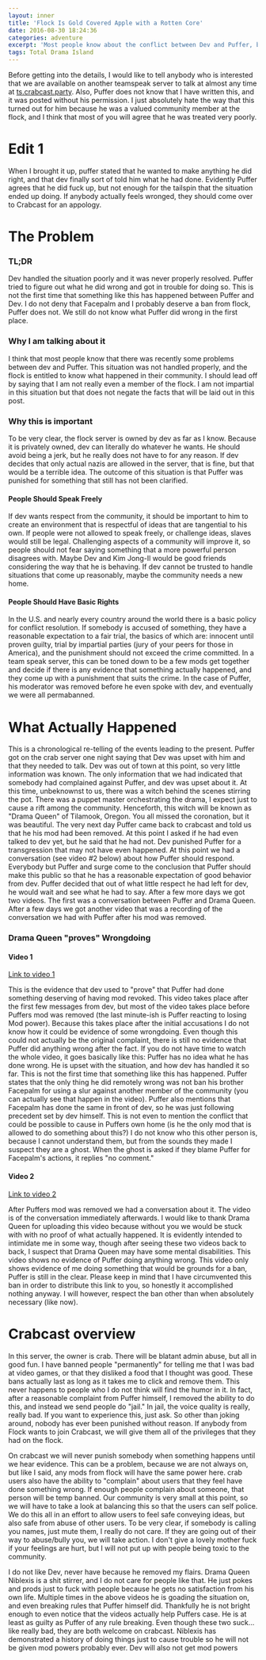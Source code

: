 ```yaml
---
layout: inner
title: 'Flock Is Gold Covered Apple with a Rotten Core'
date: 2016-08-30 18:24:36
categories: adventure
excerpt: 'Most people know about the conflict between Dev and Puffer, but not the intricate details. Devs flagrant handling of this issue was not only disrespectful, but also illogical and even immoral.'
tags: Total Drama Island
---
```


Before getting into the details, I would like to tell anybody who is interested that we are available on another teamspeak server to talk at almost any time at [ts.crabcast.party](ts3server://ts.crabcast.party).
Also, Puffer does not know that I have written this, and it was posted without his permission. 
I just absolutely hate the way that this turned out for him because he was a valued community member at the flock, and I think that most of you will agree that he was treated very poorly. 

# Edit 1

When I brought it up, puffer stated that he wanted to make anything he did right, and that dev finally sort of told him what he had done. 
Evidently Puffer agrees that he did fuck up, but not enough for the tailspin that the situation ended up doing. 
If anybody actually feels wronged, they should come over to Crabcast for an appology. 

# The Problem

### TL;DR

Dev handled the situation poorly and it was never properly resolved. Puffer tried to figure out what he did wrong and got in trouble for doing so. 
This is not the first time that something like this has happened between Puffer and Dev. 
I do not deny that Facepalm and I probably deserve a ban from flock, Puffer does not. 
We still do not know what Puffer did wrong in the first place. 

### Why I am talking about it

I think that most people know that there was recently some problems between dev and Puffer. 
This situation was not handled properly, and the flock is entitled to know what happened in their community. 
I should lead off by saying that I am not really even a member of the flock. 
I am not impartial in this situation but that does not negate the facts that will be laid out in this post.


### Why this is important

To be very clear, the flock server is owned by dev as far as I know. Because it is privately owned, dev can literally do whatever he wants. 
He should avoid being a jerk, but he really does not have to for any reason. 
If dev decides that only actual nazis are allowed in the server, that is fine, but that would be a terrible idea. 
The outcome of this situation is that Puffer was punished for something that still has not been clarified.

#### People Should Speak Freely

If dev wants respect from the community, it should be important to him to create an environment that is respectful of ideas that are tangential to his own. 
If people were not allowed to speak freely, or challenge ideas, slaves would still be legal. 
Challenging aspects of a community will improve it, so people should not fear saying something that a more powerful person disagrees with. 
Maybe Dev and Kim Jong-Il would be good friends considering the way that he is behaving. 
If dev cannot be trusted to handle situations that come up reasonably, maybe the community needs a new home. 

#### People Should Have Basic Rights

In the U.S. and nearly every country around the world there is a basic policy for conflict resolution.
If somebody is accused of something, they have a reasonable expectation to a fair trial, the basics of which are: innocent until proven guilty, trial by impartial parties (jury of your peers for those in America), and the punishment should not exceed the crime committed. 
In a team speak server, this can be toned down to be a few mods get together and decide if there is any evidence that something actually happened, and they come up with a punishment that suits the crime. 
In the case of Puffer, his moderator was removed before he even spoke with dev, and eventually we were all permabanned. 



# What Actually Happened

This is a chronological re-telling of the events leading to the present.
Puffer got on the crab server one night saying that Dev was upset with him and that they needed to talk. 
Dev was out of town at this point, so very little information was known.
The only information that we had indicated that somebody had complained against Puffer, and dev was upset about it. 
At this time, unbeknownst to us, there was a witch behind the scenes stirring the pot. There was a puppet master orchestrating the drama, I expect just to cause a rift among the community. 
Henceforth, this witch will be known as "Drama Queen" of Tilamook, Oregon. You all missed the coronation, but it was beautiful. 
The very next day Puffer came back to crabcast and told us that he his mod had been removed.
At this point I asked if he had even talked to dev yet, but he said that he had not. Dev punished Puffer for a transgression that may not have even happened. 
At this point we had a conversation (see video #2 below) about how Puffer should respond. 
Everybody but Puffer and surge come to the conclusion that Puffer should make this public so that he has a reasonable expectation of good behavior from dev.
Puffer decided that out of what little respect he had left for dev, he would wait and see what he had to say. 
After a few more days we got two videos. The first was a conversation between Puffer and Drama Queen. 
After a few days we got another video that was a recording of the conversation we had with Puffer after his mod was removed. 

### Drama Queen "proves" Wrongdoing

#### Video 1
[Link to video 1](https://www.youtube.com/watch?v=FQenYNQgS34)

This is the evidence that dev used to "prove" that Puffer had done something deserving of having mod revoked. This video takes place after the first few messages from dev, but most of the video takes place before Puffers mod was removed (the last minute-ish is Puffer reacting to losing Mod power).
Because this takes place after the initial accusations I do not know how it could be evidence of some wrongdoing.
Even though this could not actually be the original complaint, there is still no evidence that Puffer did anything wrong after the fact. 
If you do not have time to watch the whole video, it goes basically like this: Puffer has no idea what he has done wrong.
He is upset with the situation, and how dev has handled it so far. This is not the first time that something like this has happened. 
Puffer states that the only thing he did remotely wrong was not ban his brother Facepalm for using a slur against another member of the community (you can actually see that happen in the video). 
Puffer also mentions that Facepalm has done the same in front of dev, so he was just following precedent set by dev himself. 
This is not even to mention the conflict that could be possible to cause in Puffers own home (is he the only mod that is allowed to do something about this?)
I do not know who this other person is, because I cannot understand them, but from the sounds they made I suspect they are a ghost. 
When the ghost is asked if they blame Puffer for Facepalm's actions, it replies "no comment." 

#### Video 2
[Link to video 2](https://www.youtube.com/watch?v=BIZDW5Li3PI)

After Puffers mod was removed we had a conversation about it. 
The video is of the conversation immediately afterwards. 
I would like to thank Drama Queen for uploading this video because without you we would be stuck with with no proof of what actually happened. 
It is evidently intended to intimidate me in some way, though after seeing these two videos back to back, I suspect that Drama Queen may have some mental disabilities. 
This video shows no evidence of Puffer doing anything wrong. This video only shows evidence of me doing something that would be grounds for a ban, Puffer is still in the clear.
Please keep in mind that I have circumvented this ban in order to distribute this link to you, so honestly it accomplished nothing anyway.
I will however, respect the ban other than when absolutely necessary (like now).

# Crabcast overview

In this server, the owner is crab. There will be blatant admin abuse, but all in good fun. I have banned people "permanently" for telling me that I was bad at video games, or that they disliked a food that I thought was good. 
These bans actually last as long as it takes me to click and remove them. This never happens to people who I do not think will find the humor in it. 
In fact, after a reasonable complaint from Puffer himself, I removed the ability to do this, and instead we send people do "jail." 
In jail, the voice quality is really, really bad. If you want to experience this, just ask. So other than joking around, nobody has ever been punished without reason. 
If anybody from Flock wants to join Crabcast, we will give them all of the privileges that they had on the flock. 

On crabcast we will never punish somebody when something happens until we hear evidence. This can be a problem, because we are not always on, but like I said, any mods from flock will have the same power here. 
crab users also have the ability to "complain" about users that they feel have done something wrong. If enough people complain about someone, that person will be temp banned.
Our community is very small at this point, so we will have to take a look at balancing this so that the users can self police. 
We do this all in an effort to allow users to feel safe conveying ideas, but also safe from abuse of other users. 
To be very clear, if somebody is calling you names, just mute them, I really do not care. If they are going out of their way to abuse/bully you, we will take action. 
I don't give a lovely mother fuck if your feelings are hurt, but I will not put up with people being toxic to the community. 

I do not like Dev, never have because he removed my flairs. Drama Queen Niblexis is a shit stirrer, and I do not care for people like that. 
He just pokes and prods just to fuck with people because he gets no satisfaction from his own life.
Multiple times in the above videos he is goading the situation on, and even breaking rules that Puffer himself did.
Thankfully he is not bright enough to even notice that the videos actually help Puffers case. 
He is at least as guilty as Puffer of any rule breaking. 
Even though these two suck... like really bad, they are both welcome on crabcast. 
Niblexis has demonstrated a history of doing things just to cause trouble so he will not be given mod powers probably ever. 
Dev will also not get mod powers 

